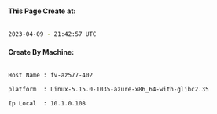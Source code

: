 
   
#### This Page Create at:

```bash

2023-04-09 - 21:42:57 UTC

```

#### Create By Machine:

```bash

Host Name : fv-az577-402

platform  : Linux-5.15.0-1035-azure-x86_64-with-glibc2.35

Ip Local  : 10.1.0.108

```

